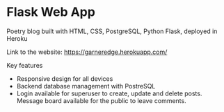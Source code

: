 # Flask Web App

Poetry blog built with HTML, CSS, PostgreSQL, Python Flask, deployed in Heroku

Link to the website: https://garneredge.herokuapp.com/

Key features
* Responsive design for all devices
* Backend database management with PostreSQL
* Login available for superuser to create, update and delete posts. Message board available for the public to leave comments.
